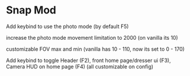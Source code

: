 # Snap Mod
Add keybind to use the photo mode (by default F5)

increase the photo mode movement limitation to 2000 (on vanilla its 10)

customizable FOV max and min (vanilla has 10 - 110, now its set to 0 - 170)


Add keybind to toggle Header (F2), front home page/dresser ui (F3), Camera HUD on home page (F4) (all customizable on config)